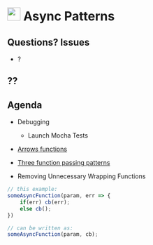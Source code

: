 <img src="https://cloud.githubusercontent.com/assets/478864/22186847/68223ce6-e0b1-11e6-8a62-0e3edc96725e.png" width=30> Async Patterns
===

## Questions? Issues

* ?

## ??

## Agenda

* Debugging
    * Launch Mocha Tests

* [Arrows functions](https://github.com/martypdx/workshop-promises-fat-arrows/blob/master/fat-arrows.md)

* [Three function passing patterns](https://github.com/martypdx/workshop-promises-fat-arrows/blob/master/async-js-patterns.md) 

* Removing Unnecessary Wrapping Functions 

```js
// this example:
someAsyncFunction(param, err => {
    if(err) cb(err);
    else cb();
})

// can be written as:
someAsyncFunction(param, cb);

```
